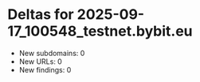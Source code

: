 # Deltas for 2025-09-17_100548_testnet.bybit.eu
- New subdomains: 0
- New URLs: 0
- New findings: 0
